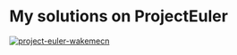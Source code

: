 # My solutions on ProjectEuler

[![project-euler-wakemecn](https://projecteuler.net/profile/wakemecn.png)](https://projecteuler.net/profile/wakemecn.png)

